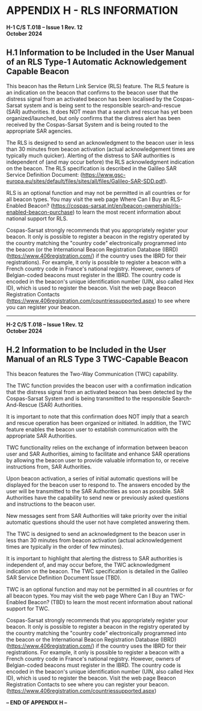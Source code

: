 # APPENDIX H - RLS INFORMATION

**H-1 C/S T.018 – Issue 1 Rev. 12**  
**October 2024**

## H.1 Information to be Included in the User Manual of an RLS Type-1 Automatic Acknowledgement Capable Beacon

This beacon has the Return Link Service (RLS) feature. The RLS feature is an indication on the beacon that confirms to the beacon user that the distress signal from an activated beacon has been localised by the Cospas-Sarsat system and is being sent to the responsible search-and-rescue (SAR) authorities. It does NOT mean that a search and rescue has yet been organized/launched, but only confirms that the distress alert has been received by the Cospas-Sarsat System and is being routed to the appropriate SAR agencies.

The RLS is designed to send an acknowledgment to the beacon user in less than 30 minutes from beacon activation (actual acknowledgement times are typically much quicker). Alerting of the distress to SAR authorities is independent of (and may occur before) the RLS acknowledgment indication on the beacon. The RLS specification is described in the Galileo SAR Service Definition Document:
(https://www.gsc-europa.eu/sites/default/files/sites/all/files/Galileo-SAR-SDD.pdf).

RLS is an optional function and may not be permitted in all countries or for all beacon types. You may visit the web page Where Can I Buy an RLS-Enabled Beacon?
(https://cospas-sarsat.int/en/beacon-ownership/rls-enabled-beacon-purchase) to learn the most recent information about national support for RLS.

Cospas-Sarsat strongly recommends that you appropriately register your beacon. It only is possible to register a beacon in the registry operated by the country matching the "country code" electronically programmed into the beacon (or the International Beacon Registration Database (IBRD) (https://www.406registration.com/) if the country uses the IBRD for their registrations). For example, it only is possible to register a beacon with a French country code in France's national registry. However, owners of Belgian-coded beacons must register in the IBRD. The country code is encoded in the beacon's unique identification number (UIN, also called Hex ID), which is used to register the beacon. Visit the web page Beacon Registration Contacts (https://www.406registration.com/countriessupported.aspx) to see where you can register your beacon.

---

**H-2 C/S T.018 – Issue 1 Rev. 12**  
**October 2024**

## H.2 Information to be Included in the User Manual of an RLS Type 3 TWC-Capable Beacon

This beacon features the Two-Way Communication (TWC) capability.

The TWC function provides the beacon user with a confirmation indication that the distress signal from an activated beacon has been detected by the Cospas-Sarsat System and is being transmitted to the responsible Search-And-Rescue (SAR) Authorities.

It is important to note that this confirmation does NOT imply that a search and rescue operation has been organized or initiated. In addition, the TWC feature enables the beacon user to establish communication with the appropriate SAR Authorities.

TWC functionality relies on the exchange of information between beacon user and SAR Authorities, aiming to facilitate and enhance SAR operations by allowing the beacon user to provide valuable information to, or receive instructions from, SAR Authorities.

Upon beacon activation, a series of initial automatic questions will be displayed for the beacon user to respond to. The answers encoded by the user will be transmitted to the SAR Authorities as soon as possible. SAR Authorities have the capability to send new or previously asked questions and instructions to the beacon user.

New messages sent from SAR Authorities will take priority over the initial automatic questions should the user not have completed answering them.

The TWC is designed to send an acknowledgment to the beacon user in less than 30 minutes from beacon activation (actual acknowledgement times are typically in the order of few minutes).

It is important to highlight that alerting the distress to SAR authorities is independent of, and may occur before, the TWC acknowledgment indication on the beacon. The TWC specification is detailed in the Galileo SAR Service Definition Document Issue (TBD).

TWC is an optional function and may not be permitted in all countries or for all beacon types. You may visit the web page Where Can I Buy an TWC-Enabled Beacon? (TBD) to learn the most recent information about national support for TWC.

Cospas-Sarsat strongly recommends that you appropriately register your beacon. It only is possible to register a beacon in the registry operated by the country matching the "country code" electronically programmed into the beacon or the International Beacon Registration Database (IBRD) (https://www.406registration.com/) if the country uses the IBRD for their registrations. For example, it only is possible to register a beacon with a French country code in France's national registry. However, owners of Belgian-coded beacons must register in the IBRD. The country code is encoded in the beacon's unique identification number (UIN, also called Hex ID), which is used to register the beacon. Visit the web page Beacon Registration Contacts to see where you can register your beacon. (https://www.406registration.com/countriessupported.aspx)

**– END OF APPENDIX H –**